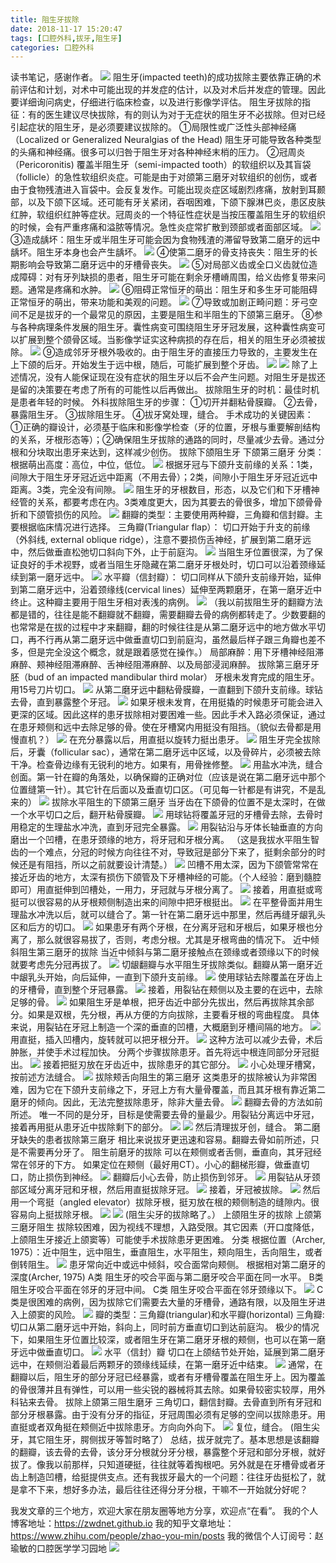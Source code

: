 ```yaml
---
title: 阻生牙拔除
date: 2018-11-17 15:20:47
tags: [口腔外科,拔牙,阻生牙]
categories: 口腔外科
---
```

读书笔记，感谢作者。
![](https://zymblog-1258069789.cos.ap-chengdu.myqcloud.com/blog0014-zsybcs/01.jpg)
阻生牙(impacted teeth)的成功拔除主要依靠正确的术前评估和计划，对术中可能出现的并发症的估计，以及对术后并发症的管理。因此要详细询问病史，仔细进行临床检查，以及进行影像学评估。
阻生牙拔除的指征：有的医生建议尽快拔除，有的则认为对于无症状的阻生牙不必拔除。但对已经引起症状的阻生牙，是必须要建议拔除的。
①局限性或广泛性头部神经痛（Localized or Generalized Neuralgias of the Head)
阻生牙可能导致各种类型的头痛和神经痛。很多可以归咎于阻生牙对各种神经末梢的压力。
②冠周炎（Pericoronitis)
覆盖半阻生牙（semi-impacted tooth）的软组织以及其盲袋（follicle）的急性软组织炎症。可能是由于对颌第三磨牙对软组织的创伤，或者由于食物残渣进入盲袋中。会反复发作。可能出现炎症区域剧烈疼痛，放射到耳颞部，以及下颌下区域。还可能有牙关紧闭，吞咽困难，下颌下腺淋巴炎，患区皮肤红肿，软组织红肿等症状。冠周炎的一个特征性症状是当按压覆盖阻生牙的软组织的时候，会有严重疼痛和溢脓等情况。急性炎症常扩散到颈部或者面部区域。
![](https://zymblog-1258069789.cos.ap-chengdu.myqcloud.com/blog0014-zsybcs/02.jpg)
③造成龋坏：阻生牙或半阻生牙可能会因为食物残渣的滞留导致第二磨牙的远中龋坏。阻生牙本身也会产生龋坏。
![](https://zymblog-1258069789.cos.ap-chengdu.myqcloud.com/blog0014-zsybcs/03.jpg)
④使第二磨牙的骨支持丧失：阻生牙的长期影响会导致第二磨牙远中的牙槽骨丧失。
![](https://zymblog-1258069789.cos.ap-chengdu.myqcloud.com/blog0014-zsybcs/04.jpg)
⑤对局部义齿或全口义齿就位造成障碍：对有牙列缺损的患者，阻生牙可能在剩余牙槽嵴周围，给义齿修复带来问题。通常是疼痛和水肿。
![](https://zymblog-1258069789.cos.ap-chengdu.myqcloud.com/blog0014-zsybcs/05.jpg)
⑥阻碍正常恒牙的萌出：阻生牙和多生牙可能阻碍正常恒牙的萌出，带来功能和美观的问题。
![](https://zymblog-1258069789.cos.ap-chengdu.myqcloud.com/blog0014-zsybcs/06.jpg)
⑦导致或加剧正畸问题：牙弓空间不足是拔牙的一个最常见的原因，主要是阻生和半阻生的下颌第三磨牙。
⑧参与各种病理条件发展的阻生牙。囊性病变可围绕阻生牙牙冠发展，这种囊性病变可以扩展到整个颌骨区域。当影像学证实这种病损的存在后，相关的阻生牙必须被拔除。
![](https://zymblog-1258069789.cos.ap-chengdu.myqcloud.com/blog0014-zsybcs/07.jpg)
⑨造成邻牙牙根外吸收的。由于阻生牙的直接压力导致的，主要发生在上下颌的后牙。开始发生于远中根，随后，可能扩展到整个牙齿。
![](https://zymblog-1258069789.cos.ap-chengdu.myqcloud.com/blog0014-zsybcs/08.jpg)
![](https://zymblog-1258069789.cos.ap-chengdu.myqcloud.com/blog0014-zsybcs/09.jpg)
除了上述情况，没有人能保证现在没有症状的阻生牙以后不会产生问题。对阻生牙是拔还是留的决策要在考虑了所有的可能性以后再做出。
拔除阻生牙的时机：最佳时机是患者年轻的时候。
外科拔除阻生牙的步骤：
①切开并翻粘骨膜瓣。
②去骨，暴露阻生牙。
③拔除阻生牙。
④拔牙窝处理，缝合。
手术成功的关键因素：①正确的瓣设计，必须基于临床和影像学检查（牙的位置，牙根与重要解剖结构的关系，牙根形态等）；②确保阻生牙拔除的通路的同时，尽量减少去骨。通过分根和分块取出患牙来达到，这样减少创伤。
拔除下颌阻生牙
下颌第三磨牙
分类：
根据萌出高度：高位，中位，低位。
![](https://zymblog-1258069789.cos.ap-chengdu.myqcloud.com/blog0014-zsybcs/10.jpg)
根据牙冠与下颌升支前缘的关系：1类，间隙大于阻生牙牙冠近远中距离（不用去骨）；2类，间隙小于阻生牙牙冠近远中距离。3类，完全没有间隙。
![](https://zymblog-1258069789.cos.ap-chengdu.myqcloud.com/blog0014-zsybcs/11.jpg)
阻生牙的牙根数目，形态，以及它们和下牙槽神经管的关系，都要考虑在内。3类难度更大，因为其要去的骨很多，增加下颌骨骨折和下颌管损伤的风险。
![](https://zymblog-1258069789.cos.ap-chengdu.myqcloud.com/blog0014-zsybcs/12.jpg)
翻瓣的类型：主要使用两种瓣，三角瓣和信封瓣。主要根据临床情况进行选择。
三角瓣(Triangular flap）：
切口开始于升支的前缘（外斜线, external oblique ridge），注意不要损伤舌神经，扩展到第二磨牙远中，然后做垂直松弛切口斜向下外，止于前庭沟。
![](https://zymblog-1258069789.cos.ap-chengdu.myqcloud.com/blog0014-zsybcs/13.jpg)
当阻生牙位置很深，为了保证良好的手术视野，或者当阻生牙隐藏在第二磨牙牙根处时，切口可以沿着颈缘延续到第一磨牙远中。
![](https://zymblog-1258069789.cos.ap-chengdu.myqcloud.com/blog0014-zsybcs/14.jpg)
水平瓣（信封瓣）：
切口同样从下颌升支前缘开始，延伸到第二磨牙远中，沿着颈缘线(cervical lines）延伸至两颗磨牙，在第一磨牙近中终止。这种瓣主要用于阻生牙相对表浅的病例。
![](https://zymblog-1258069789.cos.ap-chengdu.myqcloud.com/blog0014-zsybcs/15.jpg)
（我以前拔阻生牙的翻瓣方法都是错的，往往是能不翻瓣就不翻瓣，需要翻瓣去骨的病例都转走了。少数要翻的也常常是在拔的过程中才来翻瓣，翻的时候往往是从第二磨牙远中的地方做水平切口，再不行再从第二磨牙远中做垂直切口到前庭沟，虽然最后样子跟三角瓣也差不多，但是完全没这个概念，就是跟着感觉在操作。）
局部麻醉：用下牙槽神经阻滞麻醉、颊神经阻滞麻醉、舌神经阻滞麻醉、以及局部浸润麻醉。
拔除第三磨牙牙胚（bud of an impacted mandibular third molar）
牙根未发育完成的阻生牙。用15号刀片切口。
![](https://zymblog-1258069789.cos.ap-chengdu.myqcloud.com/blog0014-zsybcs/16.jpg)
从第二磨牙远中翻粘骨膜瓣，一直翻到下颌升支前缘。球钻去骨，直到暴露整个牙冠。
![](https://zymblog-1258069789.cos.ap-chengdu.myqcloud.com/blog0014-zsybcs/17.jpg)
如果牙根未发育，在用挺撬的时候患牙可能会进入更深的区域。因此这样的患牙拔除相对要困难一些。因此手术入路必须保证，通过在患牙颊侧和远中去除足够的骨。使在牙槽窝内用挺没有阻挡。（貌似去骨都是用慢直机？）
![](https://zymblog-1258069789.cos.ap-chengdu.myqcloud.com/blog0014-zsybcs/18.jpg)
在充分暴露以后，用直挺以旋转力挺出患牙。
![](https://zymblog-1258069789.cos.ap-chengdu.myqcloud.com/blog0014-zsybcs/19.jpg)
阻生牙完全拔除后，牙囊（follicular sac），通常在第二磨牙远中区域，以及骨碎片，必须被去除干净。检查骨边缘有无锐利的地方。如果有，用骨挫修整。
![](https://zymblog-1258069789.cos.ap-chengdu.myqcloud.com/blog0014-zsybcs/20.jpg)
用盐水冲洗，缝合创面。第一针在瓣的角落处，以确保瓣的正确对位（应该是说在第二磨牙远中那个位置缝第一针）。其它针在后面以及垂直切口区。（可见每一针都是有讲究，不是乱来的）
![](https://zymblog-1258069789.cos.ap-chengdu.myqcloud.com/blog0014-zsybcs/21.jpg)
拔除水平阻生的下颌第三磨牙
当牙齿在下颌骨的位置不是太深时，在做一个水平切口之后，翻开粘骨膜瓣。
![](https://zymblog-1258069789.cos.ap-chengdu.myqcloud.com/blog0014-zsybcs/22.jpg)
用球钻将覆盖牙冠的牙槽骨去除，去骨时用稳定的生理盐水冲洗，直到牙冠完全暴露。
![](https://zymblog-1258069789.cos.ap-chengdu.myqcloud.com/blog0014-zsybcs/23.jpg)
用裂钻沿与牙体长轴垂直的方向磨出一个凹槽，在患牙颈缘的地方，将牙冠和牙根分离。
（这是我拔水平阻生智齿的一个难点，分冠的时候方向往往不对，导致冠是部分下来了，挺剩余部分的时候还是有阻挡，所以之前就要设计清楚。）
![](https://zymblog-1258069789.cos.ap-chengdu.myqcloud.com/blog0014-zsybcs/24.jpg)
凹槽不用太深，因为下颌管常常在接近牙齿的地方，太深有损伤下颌管及下牙槽神经的可能。（个人经验：磨到髓腔即可）用直挺伸到凹槽处，一用力，牙冠就与牙根分离了。
![](https://zymblog-1258069789.cos.ap-chengdu.myqcloud.com/blog0014-zsybcs/25.jpg)
接着，用直挺或弯挺可以很容易的从牙根颊侧制造出来的间隙中把牙根挺出。
![](https://zymblog-1258069789.cos.ap-chengdu.myqcloud.com/blog0014-zsybcs/26.jpg)
在平整骨面并用生理盐水冲洗以后，就可以缝合了。第一针在第二磨牙远中那里，然后再缝牙龈乳头区和后方的切口。
![](https://zymblog-1258069789.cos.ap-chengdu.myqcloud.com/blog0014-zsybcs/27.jpg)
如果患牙有两个牙根，在分离牙冠和牙根后，如果牙根也分离了，那么就很容易拔了，否则，考虑分根。尤其是牙根弯曲的情况下。
近中倾斜阻生第三磨牙的拔除
当近中倾斜与第二磨牙接触点在颈缘或者颈缘以下的时候就要考虑先分冠再拔了。
![](https://zymblog-1258069789.cos.ap-chengdu.myqcloud.com/blog0014-zsybcs/28.jpg)
切龈翻瓣与水平阻生牙拔除类似。翻瓣从第一磨牙近中龈乳头开始，向后延伸，一直到下颌升支前缘。
![](https://zymblog-1258069789.cos.ap-chengdu.myqcloud.com/blog0014-zsybcs/29.jpg)
使用球钻去除覆盖在牙齿上的牙槽骨，直到整个牙冠暴露。
![](https://zymblog-1258069789.cos.ap-chengdu.myqcloud.com/blog0014-zsybcs/30.jpg)
接着，用裂钻在颊侧以及主要的在远中，去除足够的骨。
![](https://zymblog-1258069789.cos.ap-chengdu.myqcloud.com/blog0014-zsybcs/31.jpg)
如果阻生牙是单根，把牙齿近中部分先拔出，然后再拔除其余部分。如果是双根，先分根，再从方便的方向拔除，主要看牙根的弯曲程度。
具体来说，用裂钻在牙冠上制造一个深的垂直的凹槽，大概磨到牙槽间隔的地方。
![](https://zymblog-1258069789.cos.ap-chengdu.myqcloud.com/blog0014-zsybcs/32.jpg)
用直挺，插入凹槽内，旋转就可以把牙根分开。
![](https://zymblog-1258069789.cos.ap-chengdu.myqcloud.com/blog0014-zsybcs/33.jpg)
这种方法可以减少去骨，术后肿胀，并使手术过程加快。
分两个步骤拔除患牙。首先将远中根连同部分牙冠挺出。
![](https://zymblog-1258069789.cos.ap-chengdu.myqcloud.com/blog0014-zsybcs/34.jpg)
接着把挺刃放在牙齿近中，拔除患牙的其它部分。
![](https://zymblog-1258069789.cos.ap-chengdu.myqcloud.com/blog0014-zsybcs/35.jpg)
小心处理牙槽窝，按前述方法缝合。
![](https://zymblog-1258069789.cos.ap-chengdu.myqcloud.com/blog0014-zsybcs/36.jpg)
拔除颊舌向阻生的第三磨牙
这类患牙的拔除被认为非常困难，因为它在下颌升支前缘之下，牙冠上方有大量骨覆盖，而且其牙根有靠近第二磨牙的倾向。因此，无法完整拔除患牙，除非大量去骨。
![](https://zymblog-1258069789.cos.ap-chengdu.myqcloud.com/blog0014-zsybcs/37.jpg)
翻瓣去骨的方法如前所述。
唯一不同的是分牙，目标是使需要去骨的量最少。用裂钻分离远中牙冠，接着再用挺从患牙近中拔除剩下的部分。
![](https://zymblog-1258069789.cos.ap-chengdu.myqcloud.com/blog0014-zsybcs/38.jpg)
![](https://zymblog-1258069789.cos.ap-chengdu.myqcloud.com/blog0014-zsybcs/39.jpg)
然后清理拔牙创，缝合。
第二磨牙缺失的患者拔除第三磨牙
相比来说拔牙更迅速和容易。翻瓣去骨如前所述，只是不需要再分牙了。
阻生前磨牙的拔除
可以在颊侧或者舌侧，垂直向，其牙冠经常在邻牙的下方。
如果定位在颊侧（最好用CT）。小心的翻梯形瓣，做垂直切口，防止损伤到神经。
![](https://zymblog-1258069789.cos.ap-chengdu.myqcloud.com/blog0014-zsybcs/40.jpg)
翻瓣后小心去骨，防止损伤到邻牙。
![](https://zymblog-1258069789.cos.ap-chengdu.myqcloud.com/blog0014-zsybcs/41.jpg)
用裂钻从牙颈部区域分离牙冠和牙根，然后用直挺拔除牙冠。
![](https://zymblog-1258069789.cos.ap-chengdu.myqcloud.com/blog0014-zsybcs/42.jpg)
接着，牙冠被拔除。
![](https://zymblog-1258069789.cos.ap-chengdu.myqcloud.com/blog0014-zsybcs/43.jpg)
然后用一个弯挺（angled elevator）拔除牙根，挺刃放在根的颊侧制造的缝隙内。很容易向上挺拔除牙根。
![](https://zymblog-1258069789.cos.ap-chengdu.myqcloud.com/blog0014-zsybcs/44.jpg)
![](https://zymblog-1258069789.cos.ap-chengdu.myqcloud.com/blog0014-zsybcs/45.jpg)
(阻生尖牙的拔除略了。）
上颌阻生牙的拔除
上颌第三磨牙阻生
拔除较困难，因为视线不理想，入路受限。其它因素（开口度降低，上颌阻生牙接近上颌窦等）可能使手术拔除患牙更困难。
分类
根据位置（Archer, 1975）：近中阻生，远中阻生，垂直阻生，水平阻生，颊向阻生，舌向阻生，或者倒转阻生。
![](https://zymblog-1258069789.cos.ap-chengdu.myqcloud.com/blog0014-zsybcs/46.jpg)
患牙常向近中或远中倾斜，咬合面常向颊侧。
根据相对第二磨牙的深度(Archer, 1975)
A类 阻生牙的咬合平面与第二磨牙咬合平面在同一水平。
B类 阻生牙咬合平面在邻牙的牙冠中间。
C类 阻生牙咬合平面在邻牙颈缘以下。
![](https://zymblog-1258069789.cos.ap-chengdu.myqcloud.com/blog0014-zsybcs/47.jpg)
C类是很困难的病例，因为拔除它们需要去大量的牙槽骨，通路有限，以及阻生牙进入上颌窦的风险。
![](https://zymblog-1258069789.cos.ap-chengdu.myqcloud.com/blog0014-zsybcs/48.jpg)
瓣的类型：三角瓣(triangular)和水平瓣(horizontal)
三角瓣:切口从第二磨牙远中开始，斜向上，同时前方垂直切口到达前庭沟。
极少的情况下，如果阻生牙位置比较深，或者阻生牙在第二磨牙牙根的颊侧，也可以在第一磨牙远中做垂直切口。
![](https://zymblog-1258069789.cos.ap-chengdu.myqcloud.com/blog0014-zsybcs/49.jpg)
水平（信封）瓣
切口在上颌结节处开始，延展到第二磨牙远中，在颊侧沿着最后两颗牙的颈缘线延续，在第一磨牙近中结束。
![](https://zymblog-1258069789.cos.ap-chengdu.myqcloud.com/blog0014-zsybcs/50.jpg)
通常，在翻瓣以后，阻生牙的部分牙冠已经暴露，或者有牙槽骨覆盖在阻生牙上。因为覆盖的骨很薄并且有弹性，可以用一些尖锐的器械将其去除。如果骨较密实较厚，用外科钻来去骨。
拔除上颌第三阻生磨牙
三角切口，翻信封瓣。去骨直到所有牙冠和部分牙根暴露。由于没有分牙的指征，牙冠周围必须有足够的空间以拔除患牙。用直挺或者双角挺在颊侧近中拔除患牙。方向向外向下。
![](https://zymblog-1258069789.cos.ap-chengdu.myqcloud.com/blog0014-zsybcs/51.jpg)
复位，缝合。
(阻生尖牙，其它阻生牙，腭侧拔牙等暂时略了）
总结，拔牙就完了。基本思想是该翻瓣的翻瓣，该去骨的去骨，该分牙分根就分牙分根，暴露整个牙冠和部分牙根，就好拔了。像我以前那样，只知道硬挺，往往就等着掏根吧。另外就是在牙槽骨或者牙齿上制造凹槽，给挺提供支点。还有我拔牙最大的一个问题：往往牙齿挺松了，就是拿不下来，想好多办法，最后往往还得分牙分根，干嘛不一开始就分好呢？

我发文章的三个地方，欢迎大家在朋友圈等地方分享，欢迎点“在看”。
我的个人博客地址：https://zwdnet.github.io
我的知乎文章地址： https://www.zhihu.com/people/zhao-you-min/posts
我的微信个人订阅号：赵瑜敏的口腔医学学习园地
![](https://zymblog-1258069789.cos.ap-chengdu.myqcloud.com/other/wx.jpg)


